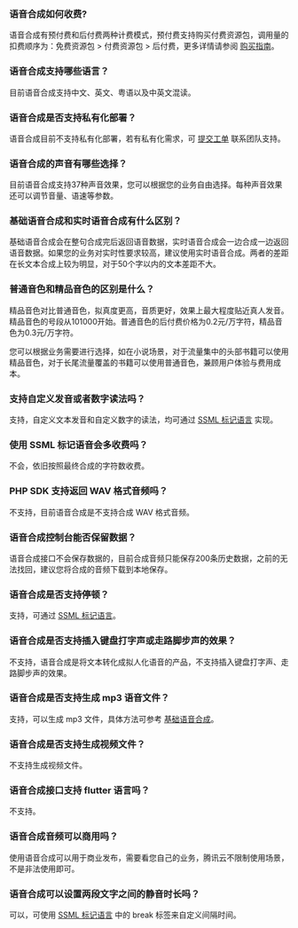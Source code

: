 ### 语音合成如何收费?
语音合成有预付费和后付费两种计费模式，预付费支持购买付费资源包，调用量的扣费顺序为：免费资源包 > 付费资源包 > 后付费，更多详情请参阅 [购买指南](https://cloud.tencent.com/document/product/1073/34112)。

### 语音合成支持哪些语言？
目前语音合成支持中文、英文、粤语以及中英文混读。

### 语音合成是否支持私有化部署？
语音合成目前不支持私有化部署，若有私有化需求，可 [提交工单](https://console.cloud.tencent.com/workorder/category) 联系团队支持。

### 语音合成的声音有哪些选择？
目前语音合成支持37种声音效果，您可以根据您的业务自由选择。每种声音效果还可以调节音量、语速等参数。

### 基础语音合成和实时语音合成有什么区别？
基础语音合成会在整句合成完后返回语音数据，实时语音合成会一边合成一边返回语音数据。如果您的业务对实时性要求较高，建议使用实时语音合成。两者的差距在长文本合成上较为明显，对于50个字以内的文本差距不大。

### 普通音色和精品音色的区别是什么？
精品音色对比普通音色，拟真度更高，音质更好，效果上最大程度贴近真人发音。精品音色的号段从101000开始。普通音色的后付费价格为0.2元/万字符，精品音色为0.3元/万字符。

您可以根据业务需要进行选择，如在小说场景，对于流量集中的头部书籍可以使用精品音色，对于长尾流量覆盖的书籍可以使用普通音色，兼顾用户体验与费用成本。

### 支持自定义发音或者数字读法吗？
支持，自定义文本发音和自定义数字的读法，均可通过 [SSML 标记语言](https://cloud.tencent.com/document/product/1073/49575) 实现。

### 使用 SSML 标记语音会多收费吗？
不会，依旧按照最终合成的字符数收费。

### PHP SDK 支持返回 WAV 格式音频吗？
不支持，目前语音合成是不支持合成 WAV 格式音频。

### 语音合成控制台能否保留数据？
语音合成接口不会保存数据的，目前合成音频只能保存200条历史数据，之前的无法找回，建议您将合成的音频下载到本地保存。

### 语音合成是否支持停顿？
支持，可通过 [SSML 标记语言](https://cloud.tencent.com/document/product/1073/49575)。

### 语音合成是否支持插入键盘打字声或走路脚步声的效果？
不支持，语音合成是将文本转化成拟人化语音的产品，不支持插入键盘打字声、走路脚步声的效果。

### 语音合成是否支持生成 mp3 语音文件？
支持，可以生成 mp3 文件，具体方法可参考 [基础语音合成](https://cloud.tencent.com/document/product/1073/37995)。

### 语音合成是否支持生成视频文件？
不支持生成视频文件。

### 语音合成接口支持 flutter 语言吗？
不支持。

### 语音合成音频可以商用吗？
使用语音合成可以用于商业发布，需要看您自己的业务，腾讯云不限制使用场景，不是非法使用即可。

### 语音合成可以设置两段文字之间的静音时长吗？
可以，可使用 [SSML 标记语言](https://cloud.tencent.com/document/product/1073/49575) 中的 break 标签来自定义间隔时间。
